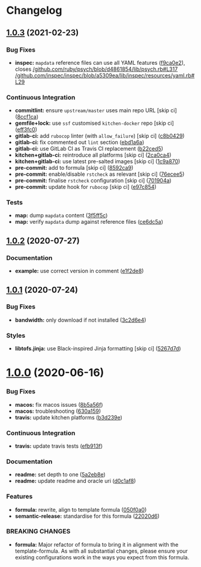 # Changelog

## [1.0.3](https://github.com/saltstack-formulas/java-formula/compare/v1.0.2...v1.0.3) (2021-02-23)


### Bug Fixes

* **inspec:** `mapdata` reference files can use all YAML features ([f9ca0e2](https://github.com/saltstack-formulas/java-formula/commit/f9ca0e2c245c61cd9c4e532efc91745f34e5337f)), closes [/github.com/ruby/psych/blob/d4861854/lib/psych.rb#L317](https://github.com//github.com/ruby/psych/blob/d4861854/lib/psych.rb/issues/L317) [/github.com/inspec/inspec/blob/a5309ea/lib/inspec/resources/yaml.rb#L29](https://github.com//github.com/inspec/inspec/blob/a5309ea/lib/inspec/resources/yaml.rb/issues/L29)


### Continuous Integration

* **commitlint:** ensure `upstream/master` uses main repo URL [skip ci] ([8ccf1ca](https://github.com/saltstack-formulas/java-formula/commit/8ccf1ca8f4f0aeff8da2a188b1f344dbfe1a0e24))
* **gemfile+lock:** use `ssf` customised `kitchen-docker` repo [skip ci] ([eff3fc0](https://github.com/saltstack-formulas/java-formula/commit/eff3fc0612cb11e7267661a3c4c1975c70c38681))
* **gitlab-ci:** add `rubocop` linter (with `allow_failure`) [skip ci] ([c8b0429](https://github.com/saltstack-formulas/java-formula/commit/c8b042952214fdf2ad3dc08c741deb216594d775))
* **gitlab-ci:** fix commented out `lint` section ([ebd1a6a](https://github.com/saltstack-formulas/java-formula/commit/ebd1a6a3a32561b41520d5d11acf30cc14127f91))
* **gitlab-ci:** use GitLab CI as Travis CI replacement ([b22ced5](https://github.com/saltstack-formulas/java-formula/commit/b22ced5b4174b4224b992aab7486ff3081769738))
* **kitchen+gitlab-ci:** reintroduce all platforms [skip ci] ([2ca0ca4](https://github.com/saltstack-formulas/java-formula/commit/2ca0ca4e9dcc89d5f449208700839079ff72b5af))
* **kitchen+gitlab-ci:** use latest pre-salted images [skip ci] ([1c9a870](https://github.com/saltstack-formulas/java-formula/commit/1c9a870e9f44bfb22e96b7adf2ab5c74b1973150))
* **pre-commit:** add to formula [skip ci] ([8592ca9](https://github.com/saltstack-formulas/java-formula/commit/8592ca9c838e6c038529a7f2f4abd96878d1b34f))
* **pre-commit:** enable/disable `rstcheck` as relevant [skip ci] ([76ecee5](https://github.com/saltstack-formulas/java-formula/commit/76ecee5e1e84f3d2f5f990df50bd8366e3168863))
* **pre-commit:** finalise `rstcheck` configuration [skip ci] ([701904a](https://github.com/saltstack-formulas/java-formula/commit/701904ac47b9b04e91092c878b2df74455201256))
* **pre-commit:** update hook for `rubocop` [skip ci] ([e97c854](https://github.com/saltstack-formulas/java-formula/commit/e97c8542db61c522d551bcf7ae330312764c3e42))


### Tests

* **map:** dump `mapdata` content ([3f5ff5c](https://github.com/saltstack-formulas/java-formula/commit/3f5ff5c5134430d3d3ab5bd8ae402a4c5fa372ec))
* **map:** verify `mapdata` dump against reference files ([ce6dc5a](https://github.com/saltstack-formulas/java-formula/commit/ce6dc5a7b2997b6ef6192062e32d798075f0c010))

## [1.0.2](https://github.com/saltstack-formulas/java-formula/compare/v1.0.1...v1.0.2) (2020-07-27)


### Documentation

* **example:** use correct version in comment ([e1f2de8](https://github.com/saltstack-formulas/java-formula/commit/e1f2de84ef6233dd08f0df3f8e4feccf5db56524))

## [1.0.1](https://github.com/saltstack-formulas/java-formula/compare/v1.0.0...v1.0.1) (2020-07-24)


### Bug Fixes

* **bandwidth:** only download if not installed ([3c2d6e4](https://github.com/saltstack-formulas/java-formula/commit/3c2d6e4c6ecec6571c8088d3c0161920eea7fc31))


### Styles

* **libtofs.jinja:** use Black-inspired Jinja formatting [skip ci] ([5267d7d](https://github.com/saltstack-formulas/java-formula/commit/5267d7d578c3344406f3060bcc435f99b65ada0d))

# [1.0.0](https://github.com/saltstack-formulas/java-formula/compare/v0.1.0...v1.0.0) (2020-06-16)


### Bug Fixes

* **macos:** fix macos issues ([8b5a56f](https://github.com/saltstack-formulas/java-formula/commit/8b5a56f1574ad8a44d64e28edb1b93e2fa42297d))
* **macos:** troubleshooting ([630a159](https://github.com/saltstack-formulas/java-formula/commit/630a15964110bdf657be878435689699130ac648))
* **travis:** update kitchen platforms ([b3d239e](https://github.com/saltstack-formulas/java-formula/commit/b3d239e5908eabb0ad071ad294f95af2b4754ca3))


### Continuous Integration

* **travis:** update travis tests ([efb913f](https://github.com/saltstack-formulas/java-formula/commit/efb913fc25bd41096b8c5e2c6754945a275d0096))


### Documentation

* **readme:** set depth to one ([5a2eb8e](https://github.com/saltstack-formulas/java-formula/commit/5a2eb8e71345c29f2ff9b8eb18db4d8bfbbac61b))
* **readme:** update readme and oracle uri ([d0c1af8](https://github.com/saltstack-formulas/java-formula/commit/d0c1af8a2a786badbc43d54c5dc0590d83f388f7))


### Features

* **formula:** rewrite, align to template formula ([050f0a0](https://github.com/saltstack-formulas/java-formula/commit/050f0a0074ecd17f370631d70c0c8a7556b1f0fb))
* **semantic-release:** standardise for this formula ([22020d6](https://github.com/saltstack-formulas/java-formula/commit/22020d6b522a1507085320a049a65f69e36a7650))


### BREAKING CHANGES

* **formula:** Major refactor of formula to bring it in alignment with the
template-formula. As with all substantial changes, please ensure your
existing configurations work in the ways you expect from this formula.
